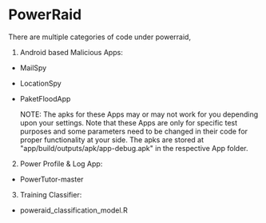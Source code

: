 # PowerRaid
There are multiple categories of code under powerraid,

1. Android based Malicious Apps:

  - MailSpy
  - LocationSpy
  - PaketFloodApp

    NOTE: The apks for these Apps may or may not work for you depending upon your settings. Note that these Apps are only for             specific test purposes and some parameters need to be changed in their code for proper functionality at your side.
          The apks are stored at "app/build/outputs/apk/app-debug.apk" in the respective App folder.

2. Power Profile & Log App:

  - PowerTutor-master


3. Training Classifier:

  - poweraid_classification_model.R


